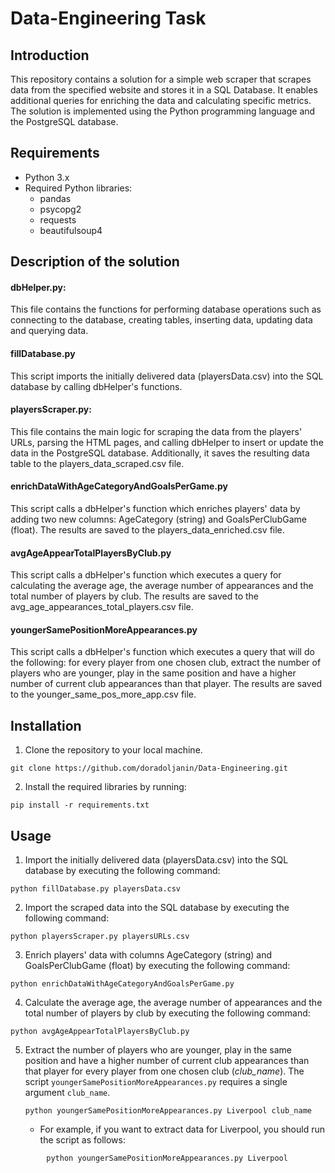 # Data-Engineering Task

## Introduction

This repository contains a solution for a simple web scraper that scrapes data from the specified website and stores it in a SQL Database. It enables additional queries for enriching the data and calculating specific metrics. The solution is implemented using the Python programming language and the PostgreSQL database.

## Requirements

* Python 3.x
* Required Python libraries:
  * pandas
  * psycopg2
  * requests
  * beautifulsoup4

## Description of the solution

#### dbHelper.py:

This file contains the functions for performing database operations such as connecting to the database, creating tables, inserting data, updating data and querying data.

#### fillDatabase.py

This script imports the initially delivered data (playersData.csv) into the SQL database by calling dbHelper's functions.

#### playersScraper.py:

This file contains the main logic for scraping the data from the players' URLs, parsing the HTML pages, and calling dbHelper to insert or update the data in the PostgreSQL database. Additionally, it saves the resulting data table to the players_data_scraped.csv file.

#### enrichDataWithAgeCategoryAndGoalsPerGame.py

This script calls a dbHelper's function which enriches players' data by adding two new columns: AgeCategory (string) and GoalsPerClubGame (float). The results are saved to the players_data_enriched.csv file.

#### avgAgeAppearTotalPlayersByClub.py

This script calls a dbHelper's function which executes a query for calculating the average age, the average number of appearances and the total number of players by club. The results are saved to the avg_age_appearances_total_players.csv file.

#### youngerSamePositionMoreAppearances.py

This script calls a dbHelper's function which executes a query that will do the following: for every player from one chosen club, extract the number of players who are younger, play in the same position and have a higher number of current club appearances than that player. The results are saved to the younger_same_pos_more_app.csv file. 

## Installation

1. Clone the repository to your local machine.

```
git clone https://github.com/doradoljanin/Data-Engineering.git
```

2. Install the required libraries by running:

```
pip install -r requirements.txt
```

## Usage

1. Import the initially delivered data (playersData.csv) into the SQL database by executing the following command:

```
python fillDatabase.py playersData.csv
```

2. Import the scraped data into the SQL database by executing the following command:

```
python playersScraper.py playersURLs.csv
```

3. Enrich players' data with columns AgeCategory (string) and GoalsPerClubGame (float) by executing the following command:

```
python enrichDataWithAgeCategoryAndGoalsPerGame.py
```

4. Calculate the average age, the average number of appearances and the total number of players by club by executing the following command:

```
python avgAgeAppearTotalPlayersByClub.py
```

5. Extract the number of players who are younger, play in the same position and have a higher number of current club appearances than that player for every player from one chosen club (*club_name*). The script `youngerSamePositionMoreAppearances.py` requires a single argument `club_name`.
   ```
   python youngerSamePositionMoreAppearances.py Liverpool club_name
   ```

   * For example, if you want to extract data for Liverpool, you should run the script as follows:

```
        python youngerSamePositionMoreAppearances.py Liverpool
